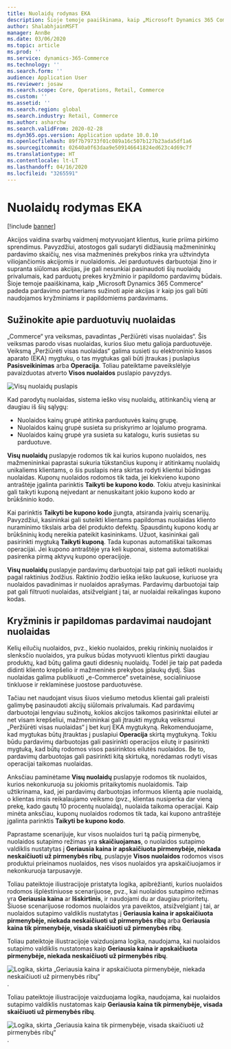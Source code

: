 ```yaml
---
title: Nuolaidų rodymas EKA
description: Šioje temoje paaiškinama, kaip „Microsoft Dynamics 365 Commerce“ padeda pardavimo partneriams sužinoti apie akcijas ir kaip jos gali būti naudojamos kryžminiams ir papildomiems pardavimams.
author: ShalabhjainMSFT
manager: AnnBe
ms.date: 03/06/2020
ms.topic: article
ms.prod: ''
ms.service: dynamics-365-Commerce
ms.technology: ''
ms.search.form: ''
audience: Application User
ms.reviewer: josaw
ms.search.scope: Core, Operations, Retail, Commerce
ms.custom: ''
ms.assetid: ''
ms.search.region: global
ms.search.industry: Retail, Commerce
ms.author: asharchw
ms.search.validFrom: 2020-02-28
ms.dyn365.ops.version: Application update 10.0.10
ms.openlocfilehash: 89f7b79733f01c089a16c507b127b23ada5df1a6
ms.sourcegitcommit: 02640a0f63daa9e509146641824ed623c4d69c7f
ms.translationtype: HT
ms.contentlocale: lt-LT
ms.lasthandoff: 04/16/2020
ms.locfileid: "3265591"
---
```

# <a name="show-discounts-in-pos"></a>Nuolaidų rodymas EKA

[!include [banner](includes/banner.md)]

Akcijos vaidina svarbų vaidmenį motyvuojant klientus, kurie priima pirkimo sprendimus. Pavyzdžiui, atostogos gali sudaryti didžiausią mažmenininkų pardavimo skaičių, nes visa mažmeninės prekybos rinka yra užtvindyta viliojančiomis akcijomis ir nuolaidomis. Jei parduotuvės darbuotojai žino ir supranta siūlomas akcijas, jie gali nesunkiai pasinaudoti šių nuolaidų privalumais, kad parduotų prekes kryžminio ir papildomo pardavimų būdais. Šioje temoje paaiškinama, kaip „Microsoft Dynamics 365 Commerce“ padeda pardavimo partneriams sužinoti apie akcijas ir kaip jos gali būti naudojamos kryžminiams ir papildomiems pardavimams.

## <a name="learn-about-store-discounts"></a>Sužinokite apie parduotuvių nuolaidas

„Commerce“ yra veiksmas, pavadintas „Peržiūrėti visas nuolaidas“. Šis veiksmas parodo visas nuolaidas, kurios šiuo metu galioja parduotuvėje. Veiksmą „Peržiūrėti visas nuolaidas“ galima susieti su elektroninio kasos aparato (EKA) mygtuku, o tas mygtukas gali būti įtraukas į puslapius **Pasisveikinimas** arba **Operacija**. Toliau pateiktame paveikslėlyje pavaizduotas atverto **Visos nuolaidos** puslapio pavyzdys.

![Visų nuolaidų puslapis](./media/View_all_discounts.png "Visų nuolaidų puslapis")

Kad parodytų nuolaidas, sistema ieško visų nuolaidų, atitinkančių vieną ar daugiau iš šių sąlygų:

- Nuolaidos kainų grupė atitinka parduotuvės kainų grupę.
- Nuolaidos kainų grupė susieta su priskyrimo ar lojalumo programa.
- Nuolaidos kainų grupė yra susieta su katalogu, kuris susietas su parduotuve.

**Visų nuolaidų** puslapyje rodomos tik kai kurios kupono nuolaidos, nes mažmenininkai paprastai sukuria tūkstančius kuponų ir atitinkamų nuolaidų unikaliems klientams, o šis puslapis nėra skirtas rodyti klientui būdingas nuolaidas. Kuponų nuolaidos rodomos tik tada, jei kiekvieno kupono antraštėje įgalinta parinktis **Taikyti be kupono kodo**. Tokiu atveju kasininkai gali taikyti kuponą neįvedant ar nenuskaitant jokio kupono kodo ar brūkšninio kodo.

Kai parinktis **Taikyti be kupono kodo** įjungta, atsiranda įvairių scenarijų. Pavyzdžiui, kasininkai gali suteikti klientams papildomas nuolaidas kliento nuraminimo tikslais arba dėl produkto defektų. Spausdintų kupono kodų ar brūkšninių kodų nereikia pateikit kasininkams. Užuot, kasininkai gali pasirinkti mygtuką **Taikyti kuponą**. Tada kuponas automatiškai taikomas operacijai. Jei kupono antraštėje yra keli kuponai, sistema automatiškai pasirenka pirmą aktyvų kupono operacijoje.

**Visų nuolaidų** puslapyje pardavimų darbuotojai taip pat gali ieškoti nuolaidų pagal raktinius žodžius. Raktinio žodžio ieška ieško laukuose, kuriuose yra nuolaidos pavadinimas ir nuolaidos aprašymas. Pardavimų darbuotojai taip pat gali filtruoti nuolaidas, atsižvelgiant į tai, ar nuolaidai reikalingas kupono kodas.

## <a name="cross-sell-and-upsell-by-using-discounts"></a>Kryžminis ir papildomas pardavimai naudojant nuolaidas

Kelių eilučių nuolaidos, pvz., kiekio nuolaidos, prekių rinkinių nuolaidos ir slenksčio nuolaidos, yra puikus būdas motyvuoti klientus pirkti daugiau produktų, kad būtų galima gauti didesnių nuolaidų. Todėl jie taip pat padeda didinti kliento krepšelio ir mažmeninės prekybos įplaukų dydį. Šias nuolaidas galima publikuoti „e-Commerce“ svetainėse, socialiniuose tinkluose ir reklaminėse juostose parduotuvėse.

Tačiau net naudojant visus šiuos viešumo metodus klientai gali praleisti galimybę pasinaudoti akcijų siūlomais privalumais. Kad pardavimų darbuotojai lengviau sužinotų, kokios akcijos taikomos pasirinktai eilutei ar net visam krepšeliui, mažmenininkai gali įtraukti mygtuką veiksmui „Peržiūrėti visas nuolaidas“ į bet kurį EKA mygtukyną. Rekomenduojame, kad mygtukas būtų įtrauktas į puslapiui **Operacija** skirtą mygtukyną. Tokiu būdu pardavimų darbuotojas gali pasirinkti operacijos eilutę ir pasirinkti mygtuką, kad būtų rodomos visos pasirinktos eilutės nuolaidos. Be to, pardavimų darbuotojas gali pasirinkti kitą skirtuką, norėdamas rodyti visas operacijai taikomas nuolaidas.

Anksčiau paminėtame **Visų nuolaidų** puslapyje rodomos tik nuolaidos, kurios nekonkuruoja su jokiomis pritaikytomis nuolaidomis. Taip užtikrinama, kad, jei pardavimų darbuotojas informuos klientą apie nuolaidą, o klientas imsis reikalaujamo veiksmo (pvz., klientas nusiperka dar vieną prekę, kado gautų 10 procentų nuolaidą), nuolaida taikoma operacijai. Kaip minėta anksčiau, kuponų nuolaidos rodomos tik tada, kai kupono antraštėje įgalinta parinktis **Taikyti be kupono kodo**.

Paprastame scenarijuje, kur visos nuolaidos turi tą pačią pirmenybę, nuolaidos sutapimo režimas yra **skaičiuojamas**, o nuolaidos sutapimo valdiklis nustatytas į **Geriausia kaina ir apskaičiuota pirmenybėje, niekada neskaičiuoti už pirmenybės ribų**, puslapyje **Visos nuolaidos** rodomos visos produktui prieinamos nuolaidos, nes visos nuolaidos yra apskaičiuojamos ir nekonkuruoja tarpusavyje.

Toliau pateiktoje iliustracijoje pristatyta logika, apibrėžianti, kurios nuolaidos rodomos išplėstiniuose scenarijuose, pvz., kai nuolaidos sutapimo režimas yra **Geriausia kaina** ar **Išskirtinis**, ir naudojami du ar daugiau prioritetų. Šiuose scenarijuose rodomos nuolaidos yra paveiktos, atsižvelgiant į tai, ar nuolaidos sutapimo valdiklis nustatytas į **Geriausia kaina ir apskaičiuota pirmenybėje, niekada neskaičiuoti už pirmenybės ribų** arba **Geriausia kaina tik pirmenybėje, visada skaičiuoti už pirmenybės ribų**.

Toliau pateiktoje iliustracijoje vaizduojama logika, naudojama, kai nuolaidos sutapimo valdiklis nustatomas kaip **Geriausia kaina ir apskaičiuota pirmenybėje, niekada neskaičiuoti už pirmenybės ribų**.

![Logika, skirta „Geriausia kaina ir apskaičiuota pirmenybėje, niekada neskaičiuoti už pirmenybės ribų“](./media/Model_1.png "Logika, skirta „Geriausia kaina ir apskaičiuota pirmenybėje, niekada neskaičiuoti už pirmenybės ribų“").

Toliau pateiktoje iliustracijoje vaizduojama logika, naudojama, kai nuolaidos sutapimo valdiklis nustatomas kaip **Geriausia kaina tik pirmenybėje, visada skaičiuoti už pirmenybės ribų**.

![Logika, skirta „Geriausia kaina tik pirmenybėje, visada skaičiuoti už pirmenybės ribų“](./media/Model_2.png "Logika, skirta „Geriausia kaina tik pirmenybėje, visada skaičiuoti už pirmenybės ribų“").
